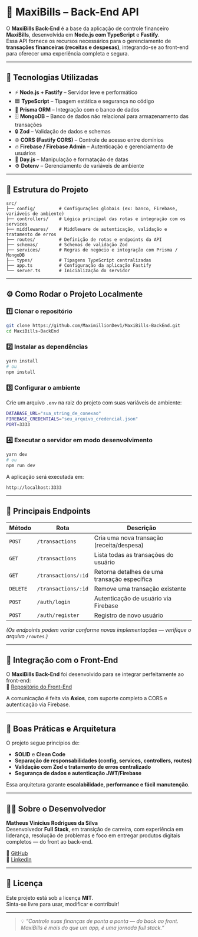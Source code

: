# 🧮 MaxiBills – Back-End API

O **MaxiBills Back-End** é a base da aplicação de controle financeiro **MaxiBills**, desenvolvida em **Node.js com TypeScript** e **Fastify**.  
Essa API fornece os recursos necessários para o gerenciamento de **transações financeiras (receitas e despesas)**, integrando-se ao front-end para oferecer uma experiência completa e segura.

---

## 🚀 Tecnologias Utilizadas

- ⚡ **Node.js + Fastify** – Servidor leve e performático  
- 🟦 **TypeScript** – Tipagem estática e segurança no código  
- 🧩 **Prisma ORM** – Integração com o banco de dados  
- 🗄️ **MongoDB** – Banco de dados não relacional para armazenamento das transações  
- 🔒 **Zod** – Validação de dados e schemas  
- 🌐 **CORS (Fastify CORS)** – Controle de acesso entre domínios  
- 🔥 **Firebase / Firebase Admin** – Autenticação e gerenciamento de usuários  
- 📅 **Day.js** – Manipulação e formatação de datas  
- ⚙️ **Dotenv** – Gerenciamento de variáveis de ambiente  

---

## 📁 Estrutura do Projeto

```
src/
├── config/         # Configurações globais (ex: banco, Firebase, variáveis de ambiente)
├── controllers/    # Lógica principal das rotas e integração com os services
├── middlewares/    # Middleware de autenticação, validação e tratamento de erros
├── routes/         # Definição de rotas e endpoints da API
├── schemas/        # Schemas de validação Zod
├── services/       # Regras de negócio e integração com Prisma / MongoDB
├── types/          # Tipagens TypeScript centralizadas
├── app.ts          # Configuração da aplicação Fastify
└── server.ts       # Inicialização do servidor
```

---

## ⚙️ Como Rodar o Projeto Localmente

### 1️⃣ Clonar o repositório
```bash
git clone https://github.com/MaximillionDev1/MaxiBills-BackEnd.git
cd MaxiBills-BackEnd
```

### 2️⃣ Instalar as dependências
```bash
yarn install
# ou
npm install
```

### 3️⃣ Configurar o ambiente
Crie um arquivo `.env` na raiz do projeto com suas variáveis de ambiente:
```bash
DATABASE_URL="sua_string_de_conexao"
FIREBASE_CREDENTIALS="seu_arquivo_credencial.json"
PORT=3333
```

### 4️⃣ Executar o servidor em modo desenvolvimento
```bash
yarn dev
# ou
npm run dev
```

A aplicação será executada em:
```
http://localhost:3333
```

---

## 📍 Principais Endpoints

| Método | Rota | Descrição |
|--------|------|-----------|
| `POST` | `/transactions` | Cria uma nova transação (receita/despesa) |
| `GET`  | `/transactions` | Lista todas as transações do usuário |
| `GET`  | `/transactions/:id` | Retorna detalhes de uma transação específica |
| `DELETE` | `/transactions/:id` | Remove uma transação existente |
| `POST` | `/auth/login` | Autenticação de usuário via Firebase |
| `POST` | `/auth/register` | Registro de novo usuário |

*(Os endpoints podem variar conforme novas implementações — verifique o arquivo `/routes`.)*

---

## 🔗 Integração com o Front-End

O **MaxiBills Back-End** foi desenvolvido para se integrar perfeitamente ao front-end:  
🔗 [Repositório do Front-End](https://github.com/MaximillionDev1/MaxiBills-FrontEnd)

A comunicação é feita via **Axios**, com suporte completo a CORS e autenticação via Firebase.

---

## 🧱 Boas Práticas e Arquitetura

O projeto segue princípios de:
- **SOLID** e **Clean Code**  
- **Separação de responsabilidades (config, services, controllers, routes)**  
- **Validação com Zod e tratamento de erros centralizado**  
- **Segurança de dados e autenticação JWT/Firebase**

Essa arquitetura garante **escalabilidade, performance e fácil manutenção**.

---

## 🧑‍💻 Sobre o Desenvolvedor

**Matheus Vinicius Rodrigues da Silva**  
Desenvolvedor **Full Stack**, em transição de carreira, com experiência em liderança, resolução de problemas e foco em entregar produtos digitais completos — do front ao back-end.

🔗 [GitHub](https://github.com/MaximillionDev1)  
🔗 [LinkedIn](https://www.linkedin.com/in/matheus-vinicius-dev/)

---

## 📜 Licença

Este projeto está sob a licença **MIT**.  
Sinta-se livre para usar, modificar e contribuir!

---

> 💡 *“Controle suas finanças de ponta a ponta — do back ao front. MaxiBills é mais do que um app, é uma jornada full stack.”*

